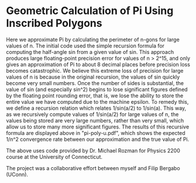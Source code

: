 # Geometric Calculation of Pi Using Inscribed Polygons
Here we approximate Pi by calculating the perimeter of n-gons for large values of n.  The initial code used the simple recursion formula for computing the half-angle sin from a given value of sin.  This approach produces large floating-point precision error for values of n > 2^15, and only gives an approximation of Pi to about 8 decimal places before precision loss becomes catastrophic.  We believe this extreme loss of precision for large values of n is because in the original recursion, the values of sin quickly become very small numbers.  Once the number of sides is substantial, the value of sin (and especially sin^2) begins to lose significant figures defined by the floating point rounding error, that is, we lose the ability to store the entire value we have computed due to the machine epsilon.  To remedy this, we define a recursion relation which relates 1/sin(a/2) to 1/sin(a).  This way, as we recursively compute values of 1/sin(a/2) for large values of n, the values being stored are very large numbers, rather than very small, which allow us to store many more significant figures.  The results of this recursive formula are displayed above in "pi-poly-u.pdf", which shows the expected 1/n^2 convergence rate between our approximation and the true value of Pi. 

The above uses code provided by Dr. Michael Rozman for Physics 2200 course at the University of Connecticut.

The project was a collaborative effort between myself and Filip Bergabo (UConn).
